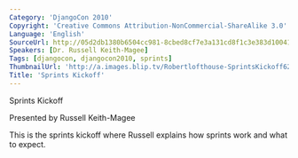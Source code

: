 ```yaml
---
Category: 'DjangoCon 2010'
Copyright: 'Creative Commons Attribution-NonCommercial-ShareAlike 3.0'
Language: 'English'
SourceUrl: http://05d2db1380b6504cc981-8cbed8cf7e3a131cd8f1c3e383d10041.r93.cf2.rackcdn.com/djangocon-2010/37_sprints-kickoff.flv
Speakers: [Dr. Russell Keith-Magee]
Tags: [djangocon, djangocon2010, sprints]
ThumbnailUrl: 'http://a.images.blip.tv/Robertlofthouse-SprintsKickoff627-565.jpg'
Title: 'Sprints Kickoff'
---
```

Sprints Kickoff

Presented by Russell Keith-Magee

This is the sprints kickoff where Russell explains how sprints work and what
to expect.
